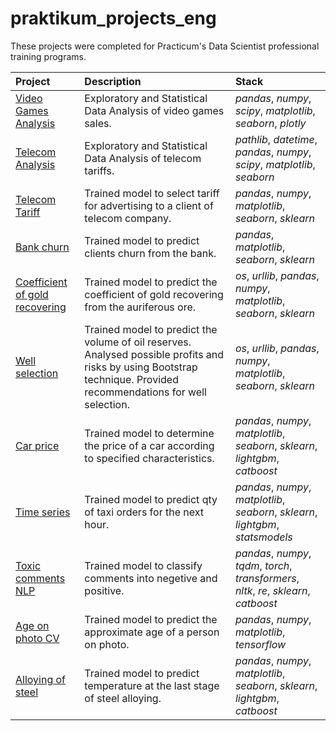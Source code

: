 # praktikum_projects_eng
These projects were completed for Practicum's Data Scientist professional training programs.

| Project              | Description           | Stack                     |
| :-------------------- | :------------------------------------------------- |:---------------------------|
| [Video Games Analysis](https://github.com/mo-hai/praktikum_projects_eng/tree/main/game_EDA_SDA) | Exploratory and Statistical Data Analysis of video games sales. | *pandas*, *numpy*, *scipy*, *matplotlib*, *seaborn*, *plotly* |
| [Telecom Analysis](https://github.com/mo-hai/praktikum_projects/tree/main/telecom_SDA_EDA) | Exploratory and Statistical Data Analysis of telecom tariffs. | *pathlib*, *datetime*, *pandas*, *numpy*, *scipy*, *matplotlib*, *seaborn* |
| [Telecom Tariff](https://github.com/mo-hai/praktikum_projects/tree/main/telecom_classification) | Trained model to select tariff for advertising to a client of telecom company. | *pandas*, *numpy*, *matplotlib*, *seaborn*, *sklearn* |
| [Bank churn](https://github.com/mo-hai/praktikum_projects/tree/main/bank_churn_classification) | Trained model to predict clients churn from the bank. | *pandas*, *matplotlib*, *seaborn*, *sklearn* |
| [Coefficient of gold recovering](https://github.com/mo-hai/praktikum_projects/tree/main/gold)| Trained model to predict the coefficient of gold recovering from the auriferous ore. | *os*, *urllib*, *pandas*, *numpy*, *matplotlib*, *seaborn*, *sklearn*|
| [Well selection](https://github.com/mo-hai/praktikum_projects/tree/main/petroleum_regression)| Trained model to predict the volume of oil reserves. Analysed possible profits and risks by using Bootstrap technique. Provided recommendations for well selection.| *os*, *urllib*, *pandas*, *numpy*, *matplotlib*, *seaborn*, *sklearn*|
| [Car price](https://github.com/mo-hai/praktikum_projects/tree/main/auto_price_regression)| Trained model to determine the price of a car according to specified characteristics. |*pandas*, *numpy*, *matplotlib*, *seaborn*, *sklearn*, *lightgbm*, *catboost*|
| [Time series](https://github.com/mo-hai/praktikum_projects/tree/main/taxi_time_series)| Trained model to predict qty of taxi orders for the next hour. |*pandas*, *numpy*, *matplotlib*, *seaborn*, *sklearn*, *lightgbm*, *statsmodels*|
| [Toxic comments NLP](https://github.com/mo-hai/praktikum_projects/tree/main/comments_NLP)| Trained model to classify comments into negetive and positive. |*pandas*, *numpy*, *tqdm*, *torch*, *transformers*, *nltk*, *re*, *sklearn*, *catboost*|
| [Age on photo CV](https://github.com/mo-hai/praktikum_projects/tree/main/photo_age_CV)| Trained model to predict the approximate age of a person on photo. |*pandas*, *numpy*, *matplotlib*, *tensorflow*|
| [Alloying of steel](https://github.com/mo-hai/praktikum_projects/tree/main/final_project_prom)| Trained model to predict temperature at the last stage of steel alloying. |*pandas*, *numpy*, *matplotlib*, *seaborn*, *sklearn*, *lightgbm*, *catboost*|